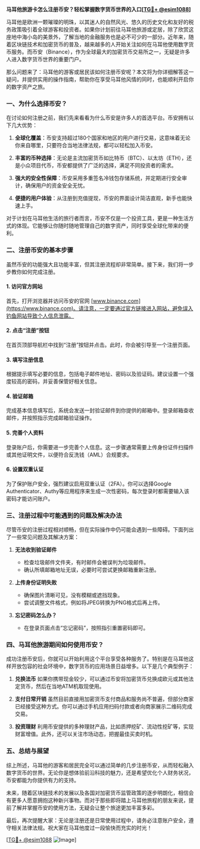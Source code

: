 **马耳他旅游卡怎么注册币安？轻松掌握数字货币世界的入口[[TG💪+ @esim1088](https://t.me/s/esim1088)]**

马耳他是欧洲一颗璀璨的明珠，以其迷人的自然风光、悠久的历史文化和友好的税务政策吸引着全球游客和投资者。如果你计划前往马耳他旅游或定居，除了欣赏这座地中海小岛的美景外，了解当地的金融服务也是必不可少的一部分。近年来，随着区块链技术和加密货币的普及，越来越多的人开始关注如何在马耳他使用数字货币服务。而币安（Binance），作为全球最大的加密货币交易所之一，无疑是许多人进入数字货币世界的重要门户。

那么问题来了：马耳他的游客或居民该如何注册币安呢？本文将为你详细解答这一疑问，并提供实用的操作指南，帮助你在享受马耳他风情的同时，也能顺利开启你的数字资产之旅。

### **一、为什么选择币安？**

在讨论如何注册之前，我们先来看看为什么币安是许多人的首选平台。币安拥有以下几大优势：

1. **全球化覆盖**：币安支持超过180个国家和地区的用户进行交易，这意味着无论你来自哪里，只要符合当地法律法规，都可以轻松加入币安。
   
2. **丰富的币种选择**：无论是主流加密货币如比特币（BTC）、以太坊（ETH），还是小众项目代币，币安都提供了广泛的选择，满足不同投资者的需求。

3. **强大的安全性保障**：币安采用多重签名冷钱包存储系统，并定期进行安全审计，确保用户的资金安全无忧。

4. **便捷的用户体验**：从注册到充值提现，币安的界面设计简洁直观，新手也能快速上手。

对于计划在马耳他生活的旅行者而言，币安不仅是一个投资工具，更是一种生活方式的体现。它能够让你随时随地管理自己的数字资产，同时享受全球化带来的便利。

### **二、注册币安的基本步骤**

虽然币安的功能强大且功能丰富，但其注册流程却非常简单。接下来，我们将一步步教你如何完成注册。

#### **1. 访问官方网站**
首先，打开浏览器并访问币安的官网 [www.binance.com](https://www.binance.com)。请注意，一定要通过官方链接进入网站，避免误入钓鱼网站导致个人信息泄露。

#### **2. 点击“注册”按钮**
在首页顶部导航栏中找到“注册”按钮并点击。此时，你会被引导至一个注册页面。

#### **3. 填写注册信息**
根据提示填写必要的信息，包括电子邮件地址、密码以及验证码。建议设置一个强度较高的密码，并妥善保管好相关信息。

#### **4. 验证邮箱**
完成基本信息填写后，系统会发送一封验证邮件到你提供的邮箱中。登录邮箱查收邮件，并按照指示完成邮箱验证操作。

#### **5. 完善个人资料**
登录账户后，你需要进一步完善个人信息。这一步骤通常需要上传身份证件扫描件或其他证明文件，以便符合反洗钱（AML）合规要求。

#### **6. 设置双重认证**
为了保护账户安全，强烈建议启用双重认证（2FA）。你可以选择Google Authenticator、Authy等应用程序来生成一次性密码，每次登录时都需要输入该密码才能访问账户。

### **三、注册过程中可能遇到的问题及解决办法**

尽管币安的注册过程相对顺畅，但在实际操作中仍可能会遇到一些障碍。下面列出了一些常见问题及其解决方案：

1. **无法收到验证邮件**
   - 检查垃圾邮件文件夹，有时邮件会被误判为垃圾邮件。
   - 确认所填邮箱地址无误，必要时可尝试更换邮箱重新注册。

2. **上传身份证明失败**
   - 确保图片清晰可见，没有模糊或遮挡现象。
   - 尝试调整文件格式，例如将JPEG转换为PNG格式后再上传。

3. **忘记密码怎么办？**
   - 在登录页面点击“忘记密码”，按照指引重置密码即可。

### **四、马耳他旅游期间如何使用币安？**

成功注册币安后，你就可以开始利用这个平台享受各种服务了。特别是在马耳他这样开放包容的社会环境中，数字货币的应用场景日益增多。以下是几个典型例子：

1. **兑换法币**
   如果你携带现金较少，可以通过币安将加密货币兑换成欧元或其他法定货币，然后在当地ATM机取现使用。

2. **支付日常开销**
   虽然目前直接用加密货币支付商品和服务尚不普遍，但部分商家已经接受这种方式。你可以通过手机应用扫码付款或者向商家展示二维码完成交易。

3. **投资理财**
   利用币安提供的多种理财产品，比如质押挖矿、流动性挖矿等，实现财富增值。此外，还可以关注市场动态，把握最佳买卖时机。

### **五、总结与展望**

综上所述，马耳他的游客和居民完全可以通过简单的几步注册币安，从而轻松融入数字货币的世界。无论你是想体验前沿科技的魅力，还是希望优化个人财务状况，币安都能为你提供有力的支持。

未来，随着区块链技术的发展以及各国对加密货币监管政策的逐步明朗化，相信会有更多人愿意拥抱这种新兴事物。而对于那些即将踏上马耳他旅程的朋友来说，提前了解并掌握币安的使用方法，无疑会让整个旅途更加丰富多彩。

最后，再次提醒大家：无论是注册还是日常使用过程中，请务必注意账户安全，遵守相关法律法规。祝大家在马耳他度过一段愉快而充实的时光！

[[TG💪+ @esim1088](https://t.me/s/esim1088) ![Image](https://i.postimg.cc/4NQfJmqS/Snipaste-2025-05-13-00-14-12.png)]